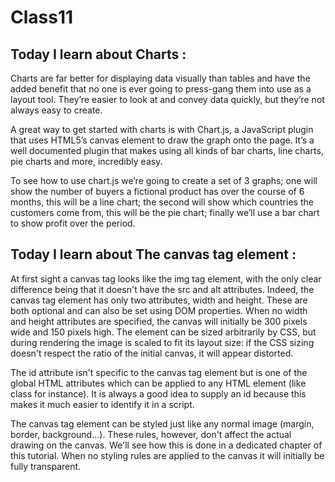 # Class11

## Today I learn about Charts :
Charts are far better for displaying data visually than tables and have the added benefit that no one is ever going to press-gang them into use as a layout tool. They’re easier to look at and convey data quickly, but they’re not always easy to create.

A great way to get started with charts is with Chart.js, a JavaScript plugin that uses HTML5’s canvas element to draw the graph onto the page. It’s a well documented plugin that makes using all kinds of bar charts, line charts, pie charts and more, incredibly easy.

To see how to use chart.js we’re going to create a set of 3 graphs; one will show the number of buyers a fictional product has over the course of 6 months, this will be a line chart; the second will show which countries the customers come from, this will be the pie chart; finally we’ll use a bar chart to show profit over the period.

## Today I learn about The canvas tag element :
At first sight a canvas tag looks like the img tag element, with the only clear difference being that it doesn't have the src and alt attributes. Indeed, the canvas tag element has only two attributes, width and height. These are both optional and can also be set using DOM properties. When no width and height attributes are specified, the canvas will initially be 300 pixels wide and 150 pixels high. The element can be sized arbitrarily by CSS, but during rendering the image is scaled to fit its layout size: if the CSS sizing doesn't respect the ratio of the initial canvas, it will appear distorted.

The id attribute isn't specific to the canvas tag element but is one of the global HTML attributes which can be applied to any HTML element (like class for instance). It is always a good idea to supply an id because this makes it much easier to identify it in a script.

The canvas tag element can be styled just like any normal image (margin, border, background…). These rules, however, don't affect the actual drawing on the canvas. We'll see how this is done in a dedicated chapter of this tutorial. When no styling rules are applied to the canvas it will initially be fully transparent.
